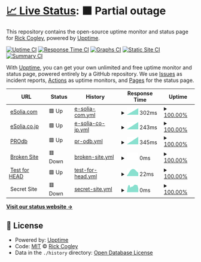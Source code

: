 # [📈 Live Status](https://uptime.esolia.pro): <!--live status--> **🟧 Partial outage**

This repository contains the open-source uptime monitor and status page for [Rick Cogley](https://rick.cogley.info), powered by [Upptime](https://github.com/upptime/upptime).

[![Uptime CI](https://github.com/koj-co/upptime/workflows/Uptime%20CI/badge.svg)](https://github.com/koj-co/upptime/actions?query=workflow%3A%22Uptime+CI%22)
[![Response Time CI](https://github.com/koj-co/upptime/workflows/Response%20Time%20CI/badge.svg)](https://github.com/koj-co/upptime/actions?query=workflow%3A%22Response+Time+CI%22)
[![Graphs CI](https://github.com/koj-co/upptime/workflows/Graphs%20CI/badge.svg)](https://github.com/koj-co/upptime/actions?query=workflow%3A%22Graphs+CI%22)
[![Static Site CI](https://github.com/koj-co/upptime/workflows/Static%20Site%20CI/badge.svg)](https://github.com/koj-co/upptime/actions?query=workflow%3A%22Static+Site+CI%22)
[![Summary CI](https://github.com/koj-co/upptime/workflows/Summary%20CI/badge.svg)](https://github.com/koj-co/upptime/actions?query=workflow%3A%22Summary+CI%22)

With [Upptime](https://upptime.js.org), you can get your own unlimited and free uptime monitor and status page, powered entirely by a GitHub repository. We use [Issues](https://github.com/RickCogley/esolia-uptime/issues) as incident reports, [Actions](https://github.com/RickCogley/esolia-uptime/actions) as uptime monitors, and [Pages](https://uptime.esolia.pro) for the status page.

<!--start: status pages-->
<!-- This summary is generated by Upptime (https://github.com/upptime/upptime) -->
<!-- Do not edit this manually, your changes will be overwritten -->
<!-- prettier-ignore -->
| URL | Status | History | Response Time | Uptime |
| --- | ------ | ------- | ------------- | ------ |
| <img alt="" src="https://favicons.githubusercontent.com/esolia.com" height="13"> [eSolia.com](https://esolia.com) | 🟩 Up | [e-solia-com.yml](https://github.com/RickCogley/esolia-uptime/commits/master/history/e-solia-com.yml) | <details><summary><img alt="Response time graph" src="./graphs/e-solia-com/response-time-week.png" height="20"> 302ms</summary><br><a href="https://uptime.esolia.pro/history/e-solia-com"><img alt="Response time 302" src="https://img.shields.io/endpoint?url=https%3A%2F%2Fraw.githubusercontent.com%2FRickCogley%2Fesolia-uptime%2Fmaster%2Fapi%2Fe-solia-com%2Fresponse-time.json"></a><br><a href="https://uptime.esolia.pro/history/e-solia-com"><img alt="24-hour response time 302" src="https://img.shields.io/endpoint?url=https%3A%2F%2Fraw.githubusercontent.com%2FRickCogley%2Fesolia-uptime%2Fmaster%2Fapi%2Fe-solia-com%2Fresponse-time-day.json"></a><br><a href="https://uptime.esolia.pro/history/e-solia-com"><img alt="7-day response time 302" src="https://img.shields.io/endpoint?url=https%3A%2F%2Fraw.githubusercontent.com%2FRickCogley%2Fesolia-uptime%2Fmaster%2Fapi%2Fe-solia-com%2Fresponse-time-week.json"></a><br><a href="https://uptime.esolia.pro/history/e-solia-com"><img alt="30-day response time 302" src="https://img.shields.io/endpoint?url=https%3A%2F%2Fraw.githubusercontent.com%2FRickCogley%2Fesolia-uptime%2Fmaster%2Fapi%2Fe-solia-com%2Fresponse-time-month.json"></a><br><a href="https://uptime.esolia.pro/history/e-solia-com"><img alt="1-year response time 302" src="https://img.shields.io/endpoint?url=https%3A%2F%2Fraw.githubusercontent.com%2FRickCogley%2Fesolia-uptime%2Fmaster%2Fapi%2Fe-solia-com%2Fresponse-time-year.json"></a></details> | <details><summary><a href="https://uptime.esolia.pro/history/e-solia-com">100.00%</a></summary><a href="https://uptime.esolia.pro/history/e-solia-com"><img alt="All-time uptime 100.00%" src="https://img.shields.io/endpoint?url=https%3A%2F%2Fraw.githubusercontent.com%2FRickCogley%2Fesolia-uptime%2Fmaster%2Fapi%2Fe-solia-com%2Fuptime.json"></a><br><a href="https://uptime.esolia.pro/history/e-solia-com"><img alt="24-hour uptime 100.00%" src="https://img.shields.io/endpoint?url=https%3A%2F%2Fraw.githubusercontent.com%2FRickCogley%2Fesolia-uptime%2Fmaster%2Fapi%2Fe-solia-com%2Fuptime-day.json"></a><br><a href="https://uptime.esolia.pro/history/e-solia-com"><img alt="7-day uptime 100.00%" src="https://img.shields.io/endpoint?url=https%3A%2F%2Fraw.githubusercontent.com%2FRickCogley%2Fesolia-uptime%2Fmaster%2Fapi%2Fe-solia-com%2Fuptime-week.json"></a><br><a href="https://uptime.esolia.pro/history/e-solia-com"><img alt="30-day uptime 100.00%" src="https://img.shields.io/endpoint?url=https%3A%2F%2Fraw.githubusercontent.com%2FRickCogley%2Fesolia-uptime%2Fmaster%2Fapi%2Fe-solia-com%2Fuptime-month.json"></a><br><a href="https://uptime.esolia.pro/history/e-solia-com"><img alt="1-year uptime 100.00%" src="https://img.shields.io/endpoint?url=https%3A%2F%2Fraw.githubusercontent.com%2FRickCogley%2Fesolia-uptime%2Fmaster%2Fapi%2Fe-solia-com%2Fuptime-year.json"></a></details>
| <img alt="" src="https://favicons.githubusercontent.com/esolia.co.jp" height="13"> [eSolia.co.jp](https://esolia.co.jp) | 🟩 Up | [e-solia-co-jp.yml](https://github.com/RickCogley/esolia-uptime/commits/master/history/e-solia-co-jp.yml) | <details><summary><img alt="Response time graph" src="./graphs/e-solia-co-jp/response-time-week.png" height="20"> 243ms</summary><br><a href="https://uptime.esolia.pro/history/e-solia-co-jp"><img alt="Response time 243" src="https://img.shields.io/endpoint?url=https%3A%2F%2Fraw.githubusercontent.com%2FRickCogley%2Fesolia-uptime%2Fmaster%2Fapi%2Fe-solia-co-jp%2Fresponse-time.json"></a><br><a href="https://uptime.esolia.pro/history/e-solia-co-jp"><img alt="24-hour response time 243" src="https://img.shields.io/endpoint?url=https%3A%2F%2Fraw.githubusercontent.com%2FRickCogley%2Fesolia-uptime%2Fmaster%2Fapi%2Fe-solia-co-jp%2Fresponse-time-day.json"></a><br><a href="https://uptime.esolia.pro/history/e-solia-co-jp"><img alt="7-day response time 243" src="https://img.shields.io/endpoint?url=https%3A%2F%2Fraw.githubusercontent.com%2FRickCogley%2Fesolia-uptime%2Fmaster%2Fapi%2Fe-solia-co-jp%2Fresponse-time-week.json"></a><br><a href="https://uptime.esolia.pro/history/e-solia-co-jp"><img alt="30-day response time 243" src="https://img.shields.io/endpoint?url=https%3A%2F%2Fraw.githubusercontent.com%2FRickCogley%2Fesolia-uptime%2Fmaster%2Fapi%2Fe-solia-co-jp%2Fresponse-time-month.json"></a><br><a href="https://uptime.esolia.pro/history/e-solia-co-jp"><img alt="1-year response time 243" src="https://img.shields.io/endpoint?url=https%3A%2F%2Fraw.githubusercontent.com%2FRickCogley%2Fesolia-uptime%2Fmaster%2Fapi%2Fe-solia-co-jp%2Fresponse-time-year.json"></a></details> | <details><summary><a href="https://uptime.esolia.pro/history/e-solia-co-jp">100.00%</a></summary><a href="https://uptime.esolia.pro/history/e-solia-co-jp"><img alt="All-time uptime 100.00%" src="https://img.shields.io/endpoint?url=https%3A%2F%2Fraw.githubusercontent.com%2FRickCogley%2Fesolia-uptime%2Fmaster%2Fapi%2Fe-solia-co-jp%2Fuptime.json"></a><br><a href="https://uptime.esolia.pro/history/e-solia-co-jp"><img alt="24-hour uptime 100.00%" src="https://img.shields.io/endpoint?url=https%3A%2F%2Fraw.githubusercontent.com%2FRickCogley%2Fesolia-uptime%2Fmaster%2Fapi%2Fe-solia-co-jp%2Fuptime-day.json"></a><br><a href="https://uptime.esolia.pro/history/e-solia-co-jp"><img alt="7-day uptime 100.00%" src="https://img.shields.io/endpoint?url=https%3A%2F%2Fraw.githubusercontent.com%2FRickCogley%2Fesolia-uptime%2Fmaster%2Fapi%2Fe-solia-co-jp%2Fuptime-week.json"></a><br><a href="https://uptime.esolia.pro/history/e-solia-co-jp"><img alt="30-day uptime 100.00%" src="https://img.shields.io/endpoint?url=https%3A%2F%2Fraw.githubusercontent.com%2FRickCogley%2Fesolia-uptime%2Fmaster%2Fapi%2Fe-solia-co-jp%2Fuptime-month.json"></a><br><a href="https://uptime.esolia.pro/history/e-solia-co-jp"><img alt="1-year uptime 100.00%" src="https://img.shields.io/endpoint?url=https%3A%2F%2Fraw.githubusercontent.com%2FRickCogley%2Fesolia-uptime%2Fmaster%2Fapi%2Fe-solia-co-jp%2Fuptime-year.json"></a></details>
| <img alt="" src="https://favicons.githubusercontent.com/pro.dbflex.net" height="13"> [PROdb](https://pro.dbflex.net) | 🟩 Up | [pr-odb.yml](https://github.com/RickCogley/esolia-uptime/commits/master/history/pr-odb.yml) | <details><summary><img alt="Response time graph" src="./graphs/pr-odb/response-time-week.png" height="20"> 345ms</summary><br><a href="https://uptime.esolia.pro/history/pr-odb"><img alt="Response time 345" src="https://img.shields.io/endpoint?url=https%3A%2F%2Fraw.githubusercontent.com%2FRickCogley%2Fesolia-uptime%2Fmaster%2Fapi%2Fpr-odb%2Fresponse-time.json"></a><br><a href="https://uptime.esolia.pro/history/pr-odb"><img alt="24-hour response time 345" src="https://img.shields.io/endpoint?url=https%3A%2F%2Fraw.githubusercontent.com%2FRickCogley%2Fesolia-uptime%2Fmaster%2Fapi%2Fpr-odb%2Fresponse-time-day.json"></a><br><a href="https://uptime.esolia.pro/history/pr-odb"><img alt="7-day response time 345" src="https://img.shields.io/endpoint?url=https%3A%2F%2Fraw.githubusercontent.com%2FRickCogley%2Fesolia-uptime%2Fmaster%2Fapi%2Fpr-odb%2Fresponse-time-week.json"></a><br><a href="https://uptime.esolia.pro/history/pr-odb"><img alt="30-day response time 345" src="https://img.shields.io/endpoint?url=https%3A%2F%2Fraw.githubusercontent.com%2FRickCogley%2Fesolia-uptime%2Fmaster%2Fapi%2Fpr-odb%2Fresponse-time-month.json"></a><br><a href="https://uptime.esolia.pro/history/pr-odb"><img alt="1-year response time 345" src="https://img.shields.io/endpoint?url=https%3A%2F%2Fraw.githubusercontent.com%2FRickCogley%2Fesolia-uptime%2Fmaster%2Fapi%2Fpr-odb%2Fresponse-time-year.json"></a></details> | <details><summary><a href="https://uptime.esolia.pro/history/pr-odb">100.00%</a></summary><a href="https://uptime.esolia.pro/history/pr-odb"><img alt="All-time uptime 100.00%" src="https://img.shields.io/endpoint?url=https%3A%2F%2Fraw.githubusercontent.com%2FRickCogley%2Fesolia-uptime%2Fmaster%2Fapi%2Fpr-odb%2Fuptime.json"></a><br><a href="https://uptime.esolia.pro/history/pr-odb"><img alt="24-hour uptime 100.00%" src="https://img.shields.io/endpoint?url=https%3A%2F%2Fraw.githubusercontent.com%2FRickCogley%2Fesolia-uptime%2Fmaster%2Fapi%2Fpr-odb%2Fuptime-day.json"></a><br><a href="https://uptime.esolia.pro/history/pr-odb"><img alt="7-day uptime 100.00%" src="https://img.shields.io/endpoint?url=https%3A%2F%2Fraw.githubusercontent.com%2FRickCogley%2Fesolia-uptime%2Fmaster%2Fapi%2Fpr-odb%2Fuptime-week.json"></a><br><a href="https://uptime.esolia.pro/history/pr-odb"><img alt="30-day uptime 100.00%" src="https://img.shields.io/endpoint?url=https%3A%2F%2Fraw.githubusercontent.com%2FRickCogley%2Fesolia-uptime%2Fmaster%2Fapi%2Fpr-odb%2Fuptime-month.json"></a><br><a href="https://uptime.esolia.pro/history/pr-odb"><img alt="1-year uptime 100.00%" src="https://img.shields.io/endpoint?url=https%3A%2F%2Fraw.githubusercontent.com%2FRickCogley%2Fesolia-uptime%2Fmaster%2Fapi%2Fpr-odb%2Fuptime-year.json"></a></details>
| <img alt="" src="https://favicons.githubusercontent.com/thissitedoesnotexist.com" height="13"> [Broken Site](https://thissitedoesnotexist.com) | 🟥 Down | [broken-site.yml](https://github.com/RickCogley/esolia-uptime/commits/master/history/broken-site.yml) | <details><summary><img alt="Response time graph" src="./graphs/broken-site/response-time-week.png" height="20"> 0ms</summary><br><a href="https://uptime.esolia.pro/history/broken-site"><img alt="Response time 0" src="https://img.shields.io/endpoint?url=https%3A%2F%2Fraw.githubusercontent.com%2FRickCogley%2Fesolia-uptime%2Fmaster%2Fapi%2Fbroken-site%2Fresponse-time.json"></a><br><a href="https://uptime.esolia.pro/history/broken-site"><img alt="24-hour response time 0" src="https://img.shields.io/endpoint?url=https%3A%2F%2Fraw.githubusercontent.com%2FRickCogley%2Fesolia-uptime%2Fmaster%2Fapi%2Fbroken-site%2Fresponse-time-day.json"></a><br><a href="https://uptime.esolia.pro/history/broken-site"><img alt="7-day response time 0" src="https://img.shields.io/endpoint?url=https%3A%2F%2Fraw.githubusercontent.com%2FRickCogley%2Fesolia-uptime%2Fmaster%2Fapi%2Fbroken-site%2Fresponse-time-week.json"></a><br><a href="https://uptime.esolia.pro/history/broken-site"><img alt="30-day response time 0" src="https://img.shields.io/endpoint?url=https%3A%2F%2Fraw.githubusercontent.com%2FRickCogley%2Fesolia-uptime%2Fmaster%2Fapi%2Fbroken-site%2Fresponse-time-month.json"></a><br><a href="https://uptime.esolia.pro/history/broken-site"><img alt="1-year response time 0" src="https://img.shields.io/endpoint?url=https%3A%2F%2Fraw.githubusercontent.com%2FRickCogley%2Fesolia-uptime%2Fmaster%2Fapi%2Fbroken-site%2Fresponse-time-year.json"></a></details> | <details><summary><a href="https://uptime.esolia.pro/history/broken-site">100.00%</a></summary><a href="https://uptime.esolia.pro/history/broken-site"><img alt="All-time uptime 100.00%" src="https://img.shields.io/endpoint?url=https%3A%2F%2Fraw.githubusercontent.com%2FRickCogley%2Fesolia-uptime%2Fmaster%2Fapi%2Fbroken-site%2Fuptime.json"></a><br><a href="https://uptime.esolia.pro/history/broken-site"><img alt="24-hour uptime 100.00%" src="https://img.shields.io/endpoint?url=https%3A%2F%2Fraw.githubusercontent.com%2FRickCogley%2Fesolia-uptime%2Fmaster%2Fapi%2Fbroken-site%2Fuptime-day.json"></a><br><a href="https://uptime.esolia.pro/history/broken-site"><img alt="7-day uptime 100.00%" src="https://img.shields.io/endpoint?url=https%3A%2F%2Fraw.githubusercontent.com%2FRickCogley%2Fesolia-uptime%2Fmaster%2Fapi%2Fbroken-site%2Fuptime-week.json"></a><br><a href="https://uptime.esolia.pro/history/broken-site"><img alt="30-day uptime 100.00%" src="https://img.shields.io/endpoint?url=https%3A%2F%2Fraw.githubusercontent.com%2FRickCogley%2Fesolia-uptime%2Fmaster%2Fapi%2Fbroken-site%2Fuptime-month.json"></a><br><a href="https://uptime.esolia.pro/history/broken-site"><img alt="1-year uptime 100.00%" src="https://img.shields.io/endpoint?url=https%3A%2F%2Fraw.githubusercontent.com%2FRickCogley%2Fesolia-uptime%2Fmaster%2Fapi%2Fbroken-site%2Fuptime-year.json"></a></details>
| <img alt="" src="https://favicons.githubusercontent.com/www.google.com" height="13"> [Test for HEAD](https://www.google.com) | 🟩 Up | [test-for-head.yml](https://github.com/RickCogley/esolia-uptime/commits/master/history/test-for-head.yml) | <details><summary><img alt="Response time graph" src="./graphs/test-for-head/response-time-week.png" height="20"> 22ms</summary><br><a href="https://uptime.esolia.pro/history/test-for-head"><img alt="Response time 22" src="https://img.shields.io/endpoint?url=https%3A%2F%2Fraw.githubusercontent.com%2FRickCogley%2Fesolia-uptime%2Fmaster%2Fapi%2Ftest-for-head%2Fresponse-time.json"></a><br><a href="https://uptime.esolia.pro/history/test-for-head"><img alt="24-hour response time 22" src="https://img.shields.io/endpoint?url=https%3A%2F%2Fraw.githubusercontent.com%2FRickCogley%2Fesolia-uptime%2Fmaster%2Fapi%2Ftest-for-head%2Fresponse-time-day.json"></a><br><a href="https://uptime.esolia.pro/history/test-for-head"><img alt="7-day response time 22" src="https://img.shields.io/endpoint?url=https%3A%2F%2Fraw.githubusercontent.com%2FRickCogley%2Fesolia-uptime%2Fmaster%2Fapi%2Ftest-for-head%2Fresponse-time-week.json"></a><br><a href="https://uptime.esolia.pro/history/test-for-head"><img alt="30-day response time 22" src="https://img.shields.io/endpoint?url=https%3A%2F%2Fraw.githubusercontent.com%2FRickCogley%2Fesolia-uptime%2Fmaster%2Fapi%2Ftest-for-head%2Fresponse-time-month.json"></a><br><a href="https://uptime.esolia.pro/history/test-for-head"><img alt="1-year response time 22" src="https://img.shields.io/endpoint?url=https%3A%2F%2Fraw.githubusercontent.com%2FRickCogley%2Fesolia-uptime%2Fmaster%2Fapi%2Ftest-for-head%2Fresponse-time-year.json"></a></details> | <details><summary><a href="https://uptime.esolia.pro/history/test-for-head">100.00%</a></summary><a href="https://uptime.esolia.pro/history/test-for-head"><img alt="All-time uptime 100.00%" src="https://img.shields.io/endpoint?url=https%3A%2F%2Fraw.githubusercontent.com%2FRickCogley%2Fesolia-uptime%2Fmaster%2Fapi%2Ftest-for-head%2Fuptime.json"></a><br><a href="https://uptime.esolia.pro/history/test-for-head"><img alt="24-hour uptime 100.00%" src="https://img.shields.io/endpoint?url=https%3A%2F%2Fraw.githubusercontent.com%2FRickCogley%2Fesolia-uptime%2Fmaster%2Fapi%2Ftest-for-head%2Fuptime-day.json"></a><br><a href="https://uptime.esolia.pro/history/test-for-head"><img alt="7-day uptime 100.00%" src="https://img.shields.io/endpoint?url=https%3A%2F%2Fraw.githubusercontent.com%2FRickCogley%2Fesolia-uptime%2Fmaster%2Fapi%2Ftest-for-head%2Fuptime-week.json"></a><br><a href="https://uptime.esolia.pro/history/test-for-head"><img alt="30-day uptime 100.00%" src="https://img.shields.io/endpoint?url=https%3A%2F%2Fraw.githubusercontent.com%2FRickCogley%2Fesolia-uptime%2Fmaster%2Fapi%2Ftest-for-head%2Fuptime-month.json"></a><br><a href="https://uptime.esolia.pro/history/test-for-head"><img alt="1-year uptime 100.00%" src="https://img.shields.io/endpoint?url=https%3A%2F%2Fraw.githubusercontent.com%2FRickCogley%2Fesolia-uptime%2Fmaster%2Fapi%2Ftest-for-head%2Fuptime-year.json"></a></details>
| <img alt="" src="https://favicons.githubusercontent.com/null" height="13"> Secret Site | 🟥 Down | [secret-site.yml](https://github.com/RickCogley/esolia-uptime/commits/master/history/secret-site.yml) | <details><summary><img alt="Response time graph" src="./graphs/secret-site/response-time-week.png" height="20"> 0ms</summary><br><a href="https://uptime.esolia.pro/history/secret-site"><img alt="Response time 0" src="https://img.shields.io/endpoint?url=https%3A%2F%2Fraw.githubusercontent.com%2FRickCogley%2Fesolia-uptime%2Fmaster%2Fapi%2Fsecret-site%2Fresponse-time.json"></a><br><a href="https://uptime.esolia.pro/history/secret-site"><img alt="24-hour response time 0" src="https://img.shields.io/endpoint?url=https%3A%2F%2Fraw.githubusercontent.com%2FRickCogley%2Fesolia-uptime%2Fmaster%2Fapi%2Fsecret-site%2Fresponse-time-day.json"></a><br><a href="https://uptime.esolia.pro/history/secret-site"><img alt="7-day response time 0" src="https://img.shields.io/endpoint?url=https%3A%2F%2Fraw.githubusercontent.com%2FRickCogley%2Fesolia-uptime%2Fmaster%2Fapi%2Fsecret-site%2Fresponse-time-week.json"></a><br><a href="https://uptime.esolia.pro/history/secret-site"><img alt="30-day response time 0" src="https://img.shields.io/endpoint?url=https%3A%2F%2Fraw.githubusercontent.com%2FRickCogley%2Fesolia-uptime%2Fmaster%2Fapi%2Fsecret-site%2Fresponse-time-month.json"></a><br><a href="https://uptime.esolia.pro/history/secret-site"><img alt="1-year response time 0" src="https://img.shields.io/endpoint?url=https%3A%2F%2Fraw.githubusercontent.com%2FRickCogley%2Fesolia-uptime%2Fmaster%2Fapi%2Fsecret-site%2Fresponse-time-year.json"></a></details> | <details><summary><a href="https://uptime.esolia.pro/history/secret-site">100.00%</a></summary><a href="https://uptime.esolia.pro/history/secret-site"><img alt="All-time uptime 100.00%" src="https://img.shields.io/endpoint?url=https%3A%2F%2Fraw.githubusercontent.com%2FRickCogley%2Fesolia-uptime%2Fmaster%2Fapi%2Fsecret-site%2Fuptime.json"></a><br><a href="https://uptime.esolia.pro/history/secret-site"><img alt="24-hour uptime 99.99%" src="https://img.shields.io/endpoint?url=https%3A%2F%2Fraw.githubusercontent.com%2FRickCogley%2Fesolia-uptime%2Fmaster%2Fapi%2Fsecret-site%2Fuptime-day.json"></a><br><a href="https://uptime.esolia.pro/history/secret-site"><img alt="7-day uptime 100.00%" src="https://img.shields.io/endpoint?url=https%3A%2F%2Fraw.githubusercontent.com%2FRickCogley%2Fesolia-uptime%2Fmaster%2Fapi%2Fsecret-site%2Fuptime-week.json"></a><br><a href="https://uptime.esolia.pro/history/secret-site"><img alt="30-day uptime 100.00%" src="https://img.shields.io/endpoint?url=https%3A%2F%2Fraw.githubusercontent.com%2FRickCogley%2Fesolia-uptime%2Fmaster%2Fapi%2Fsecret-site%2Fuptime-month.json"></a><br><a href="https://uptime.esolia.pro/history/secret-site"><img alt="1-year uptime 100.00%" src="https://img.shields.io/endpoint?url=https%3A%2F%2Fraw.githubusercontent.com%2FRickCogley%2Fesolia-uptime%2Fmaster%2Fapi%2Fsecret-site%2Fuptime-year.json"></a></details>

<!--end: status pages-->

[**Visit our status website →**](https://uptime.esolia.pro)

## 📄 License

- Powered by: [Upptime](https://github.com/upptime/upptime)
- Code: [MIT](./LICENSE) © [Rick Cogley](https://rick.cogley.info)
- Data in the `./history` directory: [Open Database License](https://opendatacommons.org/licenses/odbl/1-0/)
